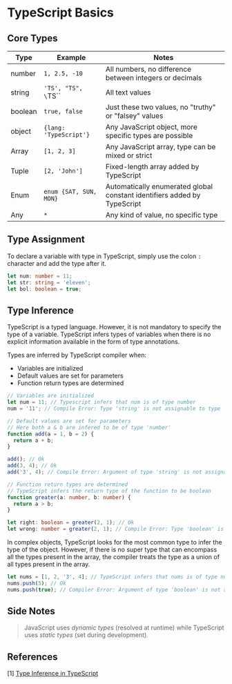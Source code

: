 # TypeScript Basics

## Core Types

| Type    | Example                | Notes                                                                    |
| ------- | ---------------------- | ------------------------------------------------------------------------ |
| number  | `1, 2.5, -10`          | All numbers, no difference between integers or decimals                  |
| string  | `'TS', "TS", \`TS\``   | All text values                                                          |
| boolean | `true, false`          | Just these two values, no "truthy" or "falsey" values                    |
| object  | `{lang: 'TypeScript'}` | Any JavaScript object, more specific types are possible                  |
| Array   | `[1, 2, 3]`            | Any JavaScript array, type can be mixed or strict                        |
| Tuple   | `[2, 'John']`          | Fixed-length array added by TypeScript                                   |
| Enum    | `enum {SAT, SUN, MON}` | Automatically enumerated global constant identifiers added by TypeScript |
| Any     | `*`                    | Any kind of value, no specific type                                      |

## Type Assignment

To declare a variable with type in TypeScript, simply use the colon `:` character and add the type after it.

```ts
let num: number = 11;
let str: string = 'eleven';
let bol: boolean = true;
```

## Type Inference

TypeScript is a typed language. However, it is not mandatory to specify the type of a variable. TypeScript infers types of variables when there is no explicit information available in the form of type annotations.

Types are inferred by TypeScript compiler when:

- Variables are initialized
- Default values are set for parameters
- Function return types are determined

```ts
// Variables are initialized
let num = 11; // Typescript infers that num is of type number
num = '11'; // Compile Error: Type 'string' is not assignable to type 'number'.

// Default values are set for parameters
// Here both a & b are infered to be of type 'number'
function add(a = 1, b = 2) {
  return a + b;
}

add(); // Ok
add(3, 4); // Ok
add('3', 4); // Compile Error: Argument of type 'string' is not assignable to parameter of type 'number'

// Function return types are determined
// TypeScript infers the return type of the function to be boolean
function greater(a: number, b: number) {
  return a > b;
}

let right: boolean = greater(2, 1); // Ok
let wrong: number = greater(2, 1); // Compile Error: Type 'boolean' is not assignable to type 'number'.
```

In complex objects, TypeScript looks for the most common type to infer the type of the object. However, if there is no super type that can encompass all the types present in the array, the compiler treats the type as a union of all types present in the array.

```ts
let nums = [1, 2, '3', 4]; // TypeScript infers that nums is of type number or string
nums.push(5); // Ok
nums.push(true); // Compiler Error: Argument of type 'boolean' is not assignable to parameter of type 'string | number'.
```

## Side Notes

> JavaScript uses _dynamic types_ (resolved at runtime) while TypeScript uses _static types_ (set during development).

## References

[1] [Type Inference in TypeScript](https://www.tutorialsteacher.com/typescript/type-inference)
